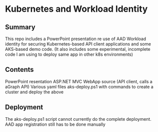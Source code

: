 # Kubernetes and Workload Identity

## Summary
This repo includes a PowerPoint presentation re use of AAD Workload identity for securing Kubernetes-based API client applications and some AKS-based demo code. (It also includes some experimental, incomplete code I am using to deploy same app in other k8s environments)

## Contents

PowerPoint resentation
ASP.NET MVC WebApp source (API client, calls a aGraph API)
Various yaml files
aks-deploy.ps1 with commands to create a cluster and deploy the above

## Deployment

The aks-deploy.ps1 script cannot currently do the complete deployment. AAD app registration still has to be done manually

